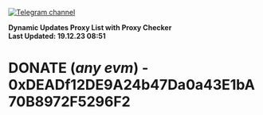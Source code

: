 [![Telegram channel](https://img.shields.io/endpoint?url=https://runkit.io/damiankrawczyk/telegram-badge/branches/master?url=https://t.me/n4z4v0d)](https://t.me/n4z4v0d) 

**Dynamic Updates Proxy List with Proxy Checker**  
**Last Updated: 19.12.23 08:51**

# DONATE (_any evm_) - 0xDEADf12DE9A24b47Da0a43E1bA70B8972F5296F2
